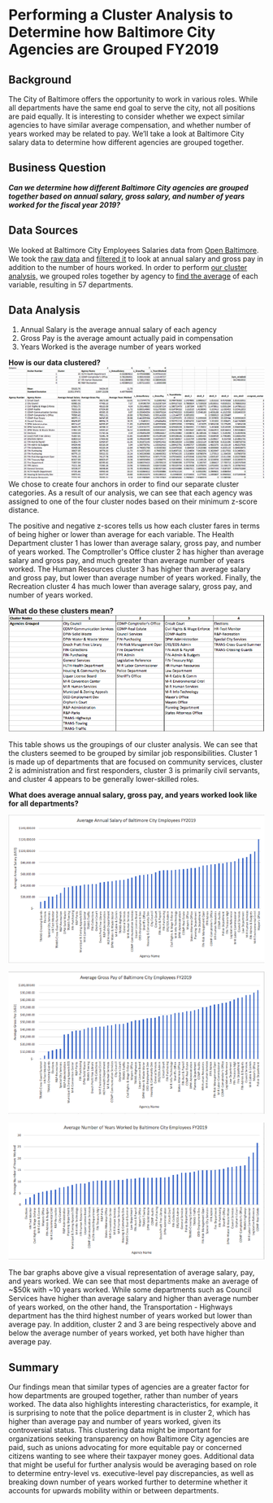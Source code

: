 # Performing a Cluster Analysis to Determine how Baltimore City Agencies are Grouped FY2019
## Background
The City of Baltimore offers the opportunity to work in various roles. While all departments have the same end goal to serve the city, not all positions are paid equally. It is interesting to consider whether we expect similar agencies to have similar average compensation, and whether number of years worked may be related to pay. We’ll take a look at Baltimore City salary data to determine how different agencies are grouped together.

## Business Question
***Can we determine how different Baltimore City agencies are grouped together based on annual salary, gross salary, and number of years worked for the fiscal year 2019?***

## Data Sources
We looked at Baltimore City Employees Salaries data from [Open Baltimore](https://data.baltimorecity.gov/City-Government/Baltimore-City-Employees-Salaries/w28m-utix). We took the [raw data](https://github.com/katiesunsg/baltimore-employees-salary-fy2019/blob/main/Baltimore_City_Employees_Salaries_RawData.xlsx) and [filtered it](https://github.com/katiesunsg/baltimore-employees-salary-fy2019/blob/main/Balti_Employees_Salary_Manipulated.xlsx) to look at annual salary and gross pay in addition to the number of hours worked. In order to perform [our cluster analysis,](https://github.com/katiesunsg/baltimore-employees-salary-fy2019/blob/main/Balti_Employees_Cluster_Analysis.xlsx) we grouped roles together by agency to [find the average](https://github.com/katiesunsg/baltimore-employees-salary-fy2019/blob/main/Balti_Employees_DataVisuals.xlsx) of each variable, resulting in 57 departments.

## Data Analysis
1. Annual Salary is the average annual salary of each agency
2. Gross Pay is the average amount actually paid in compensation
3. Years Worked is the average number of years worked 

**How is our data clustered?**
![insert](https://github.com/katiesunsg/baltimore-employees-salary-fy2019/blob/main/clustering%20results.png)
We chose to create four anchors in order to find our separate cluster categories. As a result of our analysis, we can see that each agency was assigned to one of the four cluster nodes based on their minimum z-score distance.

The positive and negative z-scores tells us how each cluster fares in terms of being higher or lower than average for each variable. The Health Department cluster 1 has lower than average salary, gross pay, and number of years worked. The Comptroller's Office cluster 2 has higher than average salary and gross pay, and much greater than average number of years worked. The Human Resources cluster 3 has higher than average salary and gross pay, but lower than average number of years worked. Finally, the Recreation cluster 4 has much lower than average salary, gross pay, and number of years worked.

**What do these clusters mean?**
![insert2](https://github.com/katiesunsg/baltimore-employees-salary-fy2019/blob/main/cluster%20table.png)

This table shows us the groupings of our cluster analysis. We can see that the clusters seemed to be grouped by similar job responsibilities. Cluster 1 is made up of departments that are focused on community services, cluster 2 is administration and first responders, cluster 3 is primarily civil servants, and cluster 4 appears to be generally lower-skilled roles. 

**What does average annual salary, gross pay, and years worked look like for all departments?**

![insert3](https://github.com/katiesunsg/baltimore-employees-salary-fy2019/blob/main/average%20annual.png)

![insert4](https://github.com/katiesunsg/baltimore-employees-salary-fy2019/blob/main/average%20gross%20pay.png)

![insert5](https://github.com/katiesunsg/baltimore-employees-salary-fy2019/blob/main/average%20years%20worked.png)

The bar graphs above give a visual representation of average salary, pay, and years worked. We can see that most departments make an average of ~$50k with ~10 years worked. While some departments such as Council Services have higher than average salary and higher than average number of years worked, on the other hand, the Transportation - Highways department has the third highest number of years worked but lower than average pay. In addition, cluster 2 and 3 are being respectively above and below the average number of years worked, yet both have higher than average pay.

## Summary
Our findings mean that similar types of agencies are a greater factor for how departments are grouped together, rather than number of years worked. The data also highlights interesting characteristics, for example, it is surprising to note that the police department is in cluster 2, which has higher than average pay and number of years worked, given its controversial status. This clustering data might be important for organizations seeking transparency on how Baltimore City agencies are paid, such as unions advocating for more equitable pay or concerned citizens wanting to see where their taxpayer money goes. Additional data that might be useful for further analysis would be averaging based on role to determine entry-level vs. executive-level pay discrepancies, as well as breaking down number of years worked further to determine whether it accounts for upwards mobility within or between departments.
